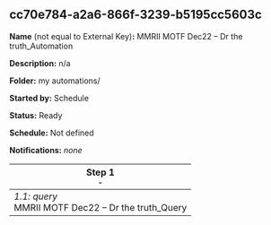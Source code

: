 ## cc70e784-a2a6-866f-3239-b5195cc5603c

**Name** (not equal to External Key)**:** MMRII MOTF Dec22 – Dr the truth_Automation

**Description:** n/a

**Folder:** my automations/

**Started by:** Schedule

**Status:** Ready

**Schedule:** Not defined

**Notifications:** _none_


| Step 1<br>_<small>-</small>_ |
| --- |
| _1.1: query_<br>MMRII MOTF Dec22 – Dr the truth_Query |
